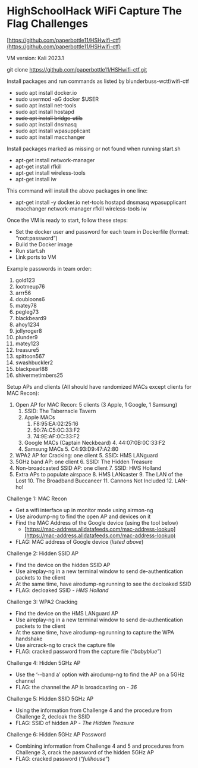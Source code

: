 # HighSchoolHack WiFi Capture The Flag Challenges

[https://github.com/paperbottle11/HSHwifi-ctf](https://github.com/paperbottle11/HSHwifi-ctf)

VM version: Kali 2023.1

git clone https://github.com/paperbottle11/HSHwifi-ctf.git

Install packages and run commands as listed by blunderbuss-wctf/wifi-ctf



* sudo apt install docker.io
* sudo usermod -aG docker $USER
* sudo apt install net-tools
* sudo apt install hostapd
* ~~sudo apt install bridge-utils~~
* sudo apt install dnsmasq
* sudo apt install wpasupplicant
* sudo apt install macchanger

Install packages marked as missing or not found when running start.sh



* apt-get install network-manager
* apt-get install rfkill
* apt-get install wireless-tools
* apt-get install iw

This command will install the above packages in one line:
* apt-get install -y docker.io net-tools hostapd dnsmasq wpasupplicant macchanger network-manager rfkill wireless-tools iw

Once the VM is ready to start, follow these steps:
* Set the docker user and password for each team in Dockerfile (format: “root:password”)
* Build the Docker image
* Run start.sh
* Link ports to VM

Example passwords in team order:



1. gold123
2. lootmeup76
3. arrr56
4. doubloons6
5. matey78
6. pegleg73
7. blackbeard9
8. ahoy1234
9. jollyroger8
10. plunder9
11. matey123
12. treasure5
13. spittoon567
14. swashbuckler2
15. blackpearl88
16. shivermetimbers25



Setup APs and clients (All should have randomized MACs except clients for MAC Recon):



1. Open AP for MAC Recon: 5 clients (3 Apple, 1 Google, 1 Samsung)
    1. SSID: The Tabernacle Tavern
    2. Apple MACs
        1. F8:95:EA:02:25:16
        2. 50:7A:C5:0C:33:F2
        3. 74:9E:AF:0C:33:F2
    3. Google MACs (Captain Neckbeard)
        4. 44:07:0B:0C:33:F2
    4. Samsung MACs
        5. C4:93:D9:47:A2:80
2. WPA2 AP for Cracking: one client
    5. SSID: HMS LANguard
3. 5GHz band AP: one client
    6. SSID: The Hidden Treasure
4. Non-broadcasted SSID AP: one client
    7. SSID: HMS Holland
5. Extra APs to populate airspace
    8. HMS LANcaster
    9. The LAN of the Lost
    10. The Broadband Buccaneer
    11. Cannons Not Included
    12. LAN-ho!

Challenge 1: MAC Recon



* Get a wifi interface up in monitor mode using airmon-ng
* Use airodump-ng to find the open AP and devices on it
* Find the MAC Address of the Google device (using the tool below)
    * [https://mac-address.alldatafeeds.com/mac-address-lookup](https://mac-address.alldatafeeds.com/mac-address-lookup)
* FLAG: MAC address of Google device (_listed above_)

Challenge 2: Hidden SSID AP



* Find the device on the hidden SSID AP
* Use aireplay-ng in a new terminal window to send de-authentication packets to the client
* At the same time, have airodump-ng running to see the decloaked SSID
* FLAG: decloaked SSID - _HMS Holland_

Challenge 3: WPA2 Cracking



* Find the device on the HMS LANguard AP
* Use aireplay-ng in a new terminal window to send de-authentication packets to the client
* At the same time, have airodump-ng running to capture the WPA handshake 
* Use aircrack-ng to crack the capture file
* FLAG: cracked password from the capture file (“_babyblue_”)

Challenge 4: Hidden 5GHz AP



* Use the ‘--band a’ option with airodump-ng to find the AP on a 5GHz channel
* FLAG: the channel the AP is broadcasting on - _36_

Challenge 5: Hidden SSID 5GHz AP



* Using the information from Challenge 4 and the procedure from Challenge 2, decloak the SSID
* FLAG: SSID of hidden AP - _The Hidden Treasure_

Challenge 6: Hidden 5GHz AP Password



* Combining information from Challenge 4 and 5 and procedures from Challenge 3, crack the password of the hidden 5GHz AP
* FLAG: cracked password (“_fullhouse_”)
